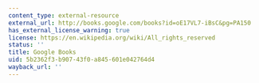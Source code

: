 ```yaml
---
content_type: external-resource
external_url: http://books.google.com/books?id=oE17VL7-iBsC&pg=PA150
has_external_license_warning: true
license: https://en.wikipedia.org/wiki/All_rights_reserved
status: ''
title: Google Books
uid: 5b2362f3-b907-43f0-a845-601e042764d4
wayback_url: ''
---
```

